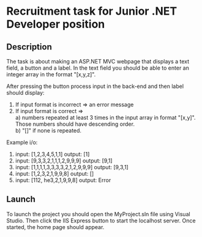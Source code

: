 # Recruitment task for Junior .NET Developer position

## Description

The task is about making an ASP.NET MVC webpage that displays a text field, a button and a label.
In the text field you should be able to enter an integer array in the format "[x,y,z]".

After pressing the button process input in the back-end and then label should display:
 1. If input format is incorrect => an error message
 2. If input format is correct => <br>
     a) numbers repeated at least 3 times in the input array in format "[x,y]".
        Those numbers should have descending order. <br>
     b) "[]" if none is repeated.

Example i/o:
1. input: [1,2,3,4,5,1,1] output: [1]
2. input: [9,3,3,2,1,1,1,2,9,9,9] output: [9,1]
3. input: [1,1,1,1,3,3,3,3,2,1,2,9,9,9] output: [9,3,1]
4. input: [1,2,3,2,1,9,9,8] output: []
5. input: [112, he3,2,1,9,9,8] output: Error

## Launch

To launch the project you should open the MyProject.sln file using Visual Studio. Then click the IIS Express button to start the localhost server. Once started, the home page should appear.
